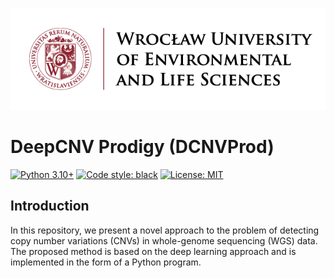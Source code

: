 ![Logo](upwr_logotyp_en_poziomy_podst.png)
# DeepCNV Prodigy (DCNVProd)
[![Python 3.10+](https://img.shields.io/badge/python-3.10+-blue.svg)](https://www.python.org/downloads/release/python-390/)
[![Code style: black](https://img.shields.io/badge/code%20style-black-000000.svg)](https://github.com/psf/black)
[![License: MIT](https://img.shields.io/badge/License-MIT-yellow.svg)](https://opensource.org/licenses/MIT)


## Introduction
In this repository, we present a novel approach to the problem of detecting copy number variations (CNVs) in whole-genome sequencing (WGS) data. The proposed method is based on the deep learning approach and is implemented in the form of a Python program.